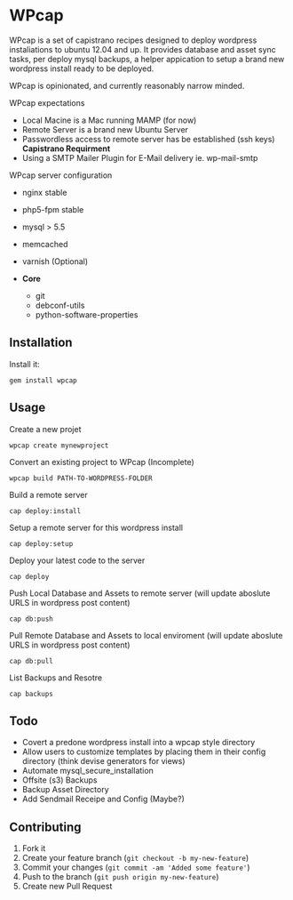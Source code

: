 # WPcap

WPcap is a set of capistrano recipes designed to deploy wordpress instaliations to ubuntu 12.04 and up. It provides database and asset sync tasks, per deploy mysql backups, a helper appication to setup a brand new wordpress install ready to be deployed.

WPcap is opinionated, and currently reasonably narrow minded.

WPcap expectations

  * Local Macine is a Mac running MAMP (for now)
  * Remote Server is a brand new Ubuntu Server
  * Passwordless access to remote server has be established (ssh keys) **Capistrano Requirment**
  * Using a SMTP Mailer Plugin for E-Mail delivery ie. wp-mail-smtp

WPcap server configuration

  * nginx stable
  * php5-fpm stable
  * mysql > 5.5
  * memcached
  * varnish (Optional)

  * **Core**
    * git
    * debconf-utils
    * python-software-properties

## Installation

Install it:

    gem install wpcap

## Usage

Create a new projet

    wpcap create mynewproject

Convert an existing project to WPcap (Incomplete)

    wpcap build PATH-TO-WORDPRESS-FOLDER

Build a remote server

    cap deploy:install

Setup a remote server for this wordpress install

    cap deploy:setup

Deploy your latest code to the server

    cap deploy

Push Local Database and Assets to remote server (will update aboslute URLS in wordpress post content)

    cap db:push

Pull Remote Database and Assets to local enviroment (will update aboslute URLS in wordpress post content)

    cap db:pull

List Backups and Resotre

    cap backups

## Todo

  * Covert a predone wordpress install into a wpcap style directory
  * Allow users to customize templates by placing them in their config directory (think devise generators for views)
  * Automate mysql_secure_installation
  * Offsite (s3) Backups
  * Backup Asset Directory
  * Add Sendmail Receipe and Config (Maybe?)



## Contributing

1. Fork it
2. Create your feature branch (`git checkout -b my-new-feature`)
3. Commit your changes (`git commit -am 'Added some feature'`)
4. Push to the branch (`git push origin my-new-feature`)
5. Create new Pull Request
